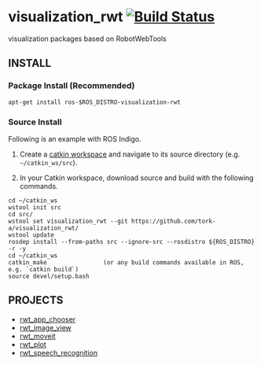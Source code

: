 visualization_rwt [![Build Status](https://api.travis-ci.org/tork-a/visualization_rwt.png)](https://travis-ci.org/tork-a/visualization_rwt)
=================

visualization packages based on RobotWebTools

## INSTALL

### Package Install (Recommended)

```
apt-get install ros-$ROS_DISTRO-visualization-rwt
```

### Source Install
Following is an example with ROS Indigo.

1. Create a [catkin workspace](http://wiki.ros.org/catkin/Tutorials/create_a_workspace) and navigate to its source directory (e.g. `~/catkin_ws/src`).

2. In your Catkin workspace, download source and build with the following commands.

```
cd ~/catkin_ws
wstool init src
cd src/
wstool set visualization_rwt --git https://github.com/tork-a/visualization_rwt/
wstool update
rosdep install --from-paths src --ignore-src --rosdistro ${ROS_DISTRO} -r -y
cd ~/catkin_ws 
catkin_make                (or any build commands available in ROS, e.g. `catkin build`)
source devel/setup.bash
```

PROJECTS
--------

* [rwt_app_chooser](rwt_app_chooser)
* [rwt_image_view](rwt_image_view)
* [rwt_moveit](rwt_moveit/README.rst)
* [rwt_plot](rwt_plot)
* [rwt_speech_recognition](rwt_speech_recognition)
